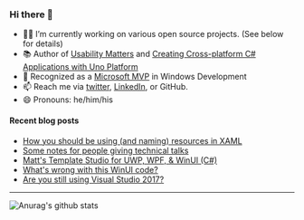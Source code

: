 ### Hi there 👋

- 👨‍💻 I’m currently working on various open source projects. (See below for details)
- 📚 Author of [Usability Matters](https://www.manning.com/books/usability-matters?a_aid=mrlacey) and [Creating Cross-platform C# Applications with Uno Platform](https://www.packtpub.com/product/creating-cross-platform-c-applications-with-uno-platform/9781801078498)
- 🏅 Recognized as a [Microsoft MVP](https://mvp.microsoft.com/en-us/PublicProfile/5001397?fullName=Matt%20Lacey) in Windows Development
- 📫 Reach me via [twitter](https://twitter.com/mrlacey), [LinkedIn](https://www.linkedin.com/in/mrlacey), or GitHub.
- 😄 Pronouns: he/him/his

<!--
**mrlacey/mrlacey** is a ✨ _special_ ✨ repository because its `README.md` (this file) appears on your GitHub profile.

Here are some ideas to get you started:

- 🔭 I’m currently working on ...
- 🌱 I’m currently learning ...
- 👯 I’m looking to collaborate on ...
- 🤔 I’m looking for help with ...
- 💬 Ask me about ...
- 📫 How to reach me: ...
- 😄 Pronouns: ...
- ⚡ Fun fact: ...
-->

#### Recent blog posts
<!-- BLOG-POST-LIST:START -->
- [How you should be using &lpar;and naming&rpar; resources in XAML](https://www.mrlacey.com/2022/03/how-you-should-be-using-and-naming.html)
- [Some notes for people giving technical talks](https://www.mrlacey.com/2022/03/some-notes-for-people-giving-technical.html)
- [Matt&#39;s Template Studio for UWP, WPF, &amp; WinUI &lpar;C#&rpar;](https://www.mrlacey.com/2022/03/matts-template-studio-for-uwp-wpf-winui.html)
- [What&#39;s wrong with this WinUI code?](https://www.mrlacey.com/2022/03/whats-wrong-with-this-winui-code.html)
- [Are you still using Visual Studio 2017?](https://www.mrlacey.com/2022/03/are-you-still-using-visual-studio-2017.html)
<!-- BLOG-POST-LIST:END -->

---

![Anurag's github stats](https://github-readme-stats.vercel.app/api?username=mrlacey&count_private=true&show_icons=true)

